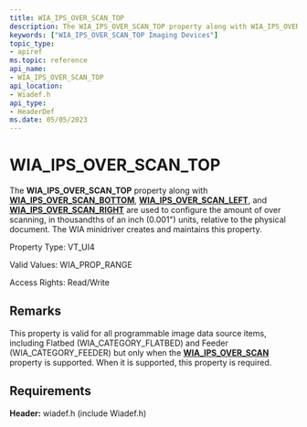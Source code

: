 ```yaml
---
title: WIA_IPS_OVER_SCAN_TOP
description: The WIA_IPS_OVER_SCAN_TOP property along with WIA_IPS_OVER_SCAN_BOTTOM, WIA_IPS_OVER_SCAN_LEFT, and WIA_IPS_OVER_SCAN_RIGHT are used to configure the amount of over scanning, in thousandths of an inch (0.001 \ 0034;) units, relative to the physical document.
keywords: ["WIA_IPS_OVER_SCAN_TOP Imaging Devices"]
topic_type:
- apiref
ms.topic: reference
api_name:
- WIA_IPS_OVER_SCAN_TOP
api_location:
- Wiadef.h
api_type:
- HeaderDef
ms.date: 05/05/2023
---
```


# WIA_IPS_OVER_SCAN_TOP

The **WIA_IPS_OVER_SCAN_TOP** property along with [**WIA_IPS_OVER_SCAN_BOTTOM**](wia-ips-over-scan-bottom.md), [**WIA_IPS_OVER_SCAN_LEFT**](wia-ips-over-scan-left.md), and [**WIA_IPS_OVER_SCAN_RIGHT**](wia-ips-over-scan-right.md) are used to configure the amount of over scanning, in thousandths of an inch (0.001") units, relative to the physical document. The WIA minidriver creates and maintains this property.

Property Type: VT_UI4

Valid Values: WIA_PROP_RANGE

Access Rights: Read/Write

## Remarks

This property is valid for all programmable image data source items, including Flatbed (WIA_CATEGORY_FLATBED) and Feeder (WIA_CATEGORY_FEEDER) but only when the [**WIA_IPS_OVER_SCAN**](wia-ips-over-scan.md) property is supported. When it is supported, this property is required.

## Requirements

**Header:** wiadef.h (include Wiadef.h)
